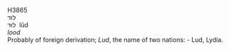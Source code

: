 <body>
  <p>H3865<br>  לוּד  <br> לוּד  ‎  lûd  <br><i>lood </i><br>Probably of foreign derivation; <i>Lud</i>, the name of two nations: - Lud, Lydia.<br></p>
 </body>